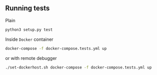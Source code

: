 ## Running tests
Plain
```bash
python3 setup.py test
```

Inside `Docker` container
```bash
docker-compose -f docker-compose.tests.yml up
```
or with remote debugger
```bash
./set-dockerhost.sh docker-compose -f docker-compose.tests.yml up
```
